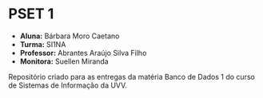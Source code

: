 # PSET 1
- **Aluna:** Bárbara Moro Caetano
- **Turma:** SI1NA
- **Professor:** Abrantes Araújo Silva Filho
- **Monitora:** Suellen Miranda

Repositório criado para as entregas da matéria Banco de Dados 1 do curso de Sistemas de Informação da UVV.
